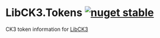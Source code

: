 # LibCK3.Tokens [![nuget stable](https://img.shields.io/nuget/v/LibCK3.Tokens.svg?style=flat)](https://www.nuget.org/packages/LibCK3.Tokens)
CK3 token information for [LibCK3](https://github.com/scorpdx/LibCK3)
